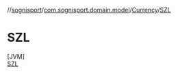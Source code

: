 //[sognisport](../../../../index.md)/[com.sognisport.domain.model](../../index.md)/[Currency](../index.md)/[SZL](index.md)

# SZL

[JVM]\
[SZL](index.md)
